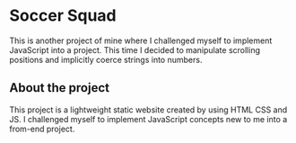 # Soccer Squad

This is another project of mine where I challenged myself to implement JavaScript into a project. This time I decided to manipulate scrolling positions and implicitly coerce strings into numbers.

## About the project 

This project is a lightweight static website created by using HTML CSS and JS. I challenged myself to implement JavaScript concepts new to me into a from-end project.
